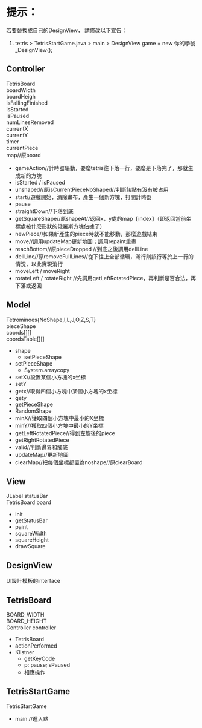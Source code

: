 # 提示：
若要替換成自己的DesignView，
請修改以下宣告：
1. tetris > TetrisStartGame.java > main > DesignView game = new 你的學號_DesignView();


## Controller
TetrisBoard  
boardWidth  
boardHeigh  
isFallingFinished  
isStarted  
isPaused  
numLinesRemoved  
currentX  
currentY  
timer  
currentPiece  
map//原board

* gameAction//計時器驅動，要麼tetris往下落一行，要麼是下落完了，那就生成新的方塊
* isStarted / isPaused
* unshaped//原isCurrentPieceNoShaped//判斷該點有沒有被占用
* start//遊戲開始，清除畫布，產生一個新方塊，打開計時器
* pause
* straightDown//下落到底
* getSquareShape//原shapeAt//返回x，y處的map【index】（即返回當前坐標處被什麼形狀的俄羅斯方塊佔據了）
* newPiece//如果新產生的piece時就不能移動，那麼遊戲結束
* move//調用updateMap更新地圖；調用repaint重畫
* reachBottom//原pieceDropped //到底之後調用dellLine
* dellLine//原removeFullLines//從下往上全部循環，滿行則該行等於上一行的情況，以此實現消行
* moveLeft / moveRight
* rotateLeft / rotateRight //先調用getLeftRotatedPiece，再判斷是否合法，再下落或返回 




## Model
Tetrominoes{NoShape,I,L,J,O,Z,S,T}  
pieceShape  
coords[][]  
coordsTable[][]

* shape
    * setPieceShape
* setPieceShape
    * System.arraycopy
* setX//設置某個小方塊的x坐標
* setY
* getx//取得四個小方塊中某個小方塊的x坐標
* gety
* getPieceShape
* RandomShape
* minX//獲取四個小方塊中最小的X坐標
* minY//獲取四個小方塊中最小的Y坐標
* getLeftRotatedPiece//得到左旋後的piece
* getRightRotatedPiece
* valid//判斷邊界和觸底
* updateMap//更新地圖
* clearMap//把每個坐標都置為noshape//原clearBoard



## View
JLabel statusBar  
TetrisBoard board  

* init
* getStatusBar
* paint
* squareWidth
* squareHeight
* drawSquare

## DesignView
UI設計模板的interface


## TetrisBoard  
BOARD_WIDTH  
BOARD_HEIGHT  
Controller controller

* TetrisBoard
* actionPerformed
* Klistner
    * getKeyCode
    * p: pause;isPaused
    * 相應操作
    

## TetrisStartGame
TetrisStartGame

* main //進入點
